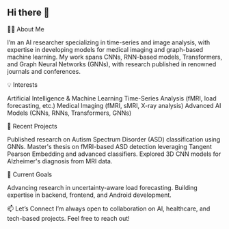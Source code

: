 ## Hi there 👋

<!--
**fatemehghanadi/FatemehGhanadi** is a ✨ _special_ ✨ repository because its `README.md` (this file) appears on your GitHub profile.
-->

👩‍💻 About Me

I’m an AI researcher specializing in time-series and image analysis, with expertise in developing models for medical imaging and graph-based machine learning. My work spans CNNs, RNN-based models, Transformers, and Graph Neural Networks (GNNs), with research published in renowned journals and conferences.


💡 Interests

Artificial Intelligence & Machine Learning
Time-Series Analysis (fMRI, load forecasting, etc.)
Medical Imaging (fMRI, sMRI, X-ray analysis)
Advanced AI Models (CNNs, RNNs, Transformers, GNNs)


🔭 Recent Projects

Published research on Autism Spectrum Disorder (ASD) classification using GNNs.
Master's thesis on fMRI-based ASD detection leveraging Tangent Pearson Embedding and advanced classifiers.
Explored 3D CNN models for Alzheimer's diagnosis from MRI data.


🌱 Current Goals

Advancing research in uncertainty-aware load forecasting.
Building expertise in backend, frontend, and Android development.


📫 Let’s Connect
I’m always open to collaboration on AI, healthcare, and tech-based projects. Feel free to reach out!



